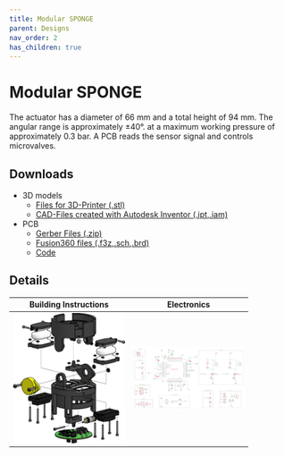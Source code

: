 ```yaml
---
title: Modular SPONGE
parent: Designs
nav_order: 2
has_children: true
---
```


# Modular SPONGE
The actuator has a diameter of 66 mm and a total height of 94 mm. The angular range is approximately ±40°. at a maximum working pressure of approximately 0.3 bar. A PCB reads the sensor signal and controls microvalves.
## Downloads

* 3D models
   * [Files for 3D-Printer (.stl)](/sponge/downloads/SPONGE_Modular_stl.zip)
   * [CAD-Files created with Autodesk Inventor (.ipt,.iam)](/sponge/downloads/SPONGE_Modular_CAD_inventor.zip)
* PCB
  * [Gerber Files (.zip)](/sponge/downloads/SPONGE_PCB_Gerber.zip)
  * [Fusion360 files (.f3z,.sch,.brd)](/sponge/downloads/SPONGE_PCB_F360.zip)
  * [Code](/sponge/downloads/SPONGE_Modular_Software.zip)

## Details

|Building Instructions|Electronics|
|:----:|:----:|
|[<img src="images/../../../images/modular_sponge_explosion.png" width=200>](https://tlhabich.github.io/sponge/designs/modular/instructions.html)|[<img src="images/../../../images/circuit_diagram.png" width = 200>](https://tlhabich.github.io/sponge/designs/modular/electronics.html)|

